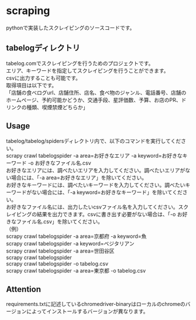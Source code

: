 # scraping
pythonで実装したスクレイピングのソースコードです。

## tabelogディレクトリ
tabelog.comでスクレイピングを行うためのプロジェクトです。  
エリア、キーワードを指定してスクレイピングを行うことができます。  
csvに出力することも可能です。  
取得項目は以下です。  
「店舗の食べログurl、店舗住所、店名、食べ物のジャンル、電話番号、店舗のホームページ、予約可能かどうか、交通手段、星評価数、予算、お店のPR、ドリンクの種類、喫煙禁煙どちらか」  
## Usage
tabelog/tabelog/spidersディレクトリ内で、以下のコマンドを実行してください。  
scrapy crawl tabelogspider -a area=お好きなエリア -a keyword=お好きなキーワード -o お好きなファイル名.csv  
お好きなエリアには、調べたいエリアを入力してください。調べたいエリアがない場合には、「-a area=お好きなエリア」を除いてください。  
お好きなキーワードには、調べたいキーワードを入力してください。調べたいキーワードがない場合には、「-a keyword=お好きなキーワード」を除いてください。  
お好きなファイル名には、出力したいcsvファイル名を入力してください。スクレイピングの結果を出力できます。csvに書き出す必要がない場合は、「-o お好きなファイル名.csv」を除いてください。  
（例）  
scrapy crawl tabelogspider -a area=京都府 -a keyword=魚  
scrapy crawl tabelogspider -a keyword=ベジタリアン  
scrapy crawl tabelogspider -a area=世田谷区  
scrapy crawl tabelogspider  
scrapy crawl tabelogspider -o tabelog.csv  
scrapy crawl tabelogspider -a area=東京都 -o tabelog.csv  
## Attention
requirements.txtに記述しているchromedriver-binaryはローカルのchromeのバージョンによってインストールするバージョンが異なります。